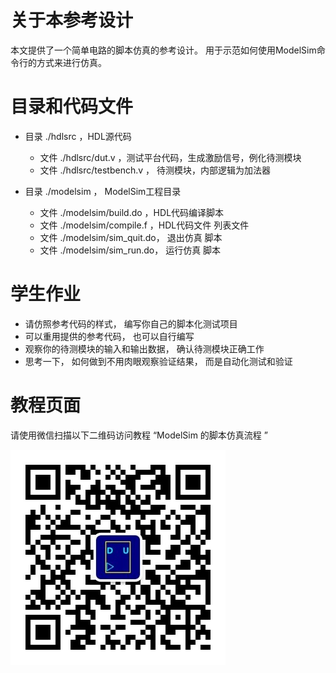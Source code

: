 
# 关于本参考设计

本文提供了一个简单电路的脚本仿真的参考设计。
用于示范如何使用ModelSim命令行的方式来进行仿真。


# 目录和代码文件

* 目录 ./hdlsrc ，HDL源代码
    + 文件 ./hdlsrc/dut.v   ，测试平台代码，生成激励信号，例化待测模块
    + 文件 ./hdlsrc/testbench.v  ， 待测模块，内部逻辑为加法器

* 目录 ./modelsim ， ModelSim工程目录
    + 文件 ./modelsim/build.do  ，HDL代码编译脚本
    + 文件 ./modelsim/compile.f ，HDL代码文件 列表文件 
    + 文件 ./modelsim/sim_quit.do， 退出仿真 脚本
    + 文件 ./modelsim/sim_run.do，  运行仿真 脚本

# 学生作业

* 请仿照参考代码的样式， 编写你自己的脚本化测试项目
* 可以重用提供的参考代码， 也可以自行编写
* 观察你的待测模块的输入和输出数据， 确认待测模块正确工作
* 思考一下， 如何做到不用肉眼观察验证结果， 而是自动化测试和验证

# 教程页面

请使用微信扫描以下二维码访问教程 “ModelSim 的脚本仿真流程 ”

![微信二维码](./wx_qr.png)

